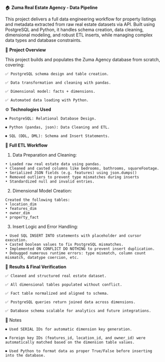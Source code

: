 🏠 **Zuma Real Estate Agency - Data Pipeline**

This project delivers a full data engineering workflow for property listings and metadata extracted from raw real estate datasets via API. Built using PostgreSQL and Python, it handles schema creation, data cleaning, dimensional modeling, and robust ETL inserts, while managing complex data types and database constraints.

📌 **Project Overview**

  This project builds and populates the Zuma Agency database from scratch, covering:

    ✅ PostgreSQL schema design and table creation.
  
    ✅ Data transformation and cleaning with pandas.
  
    ✅ Dimensional model: facts + dimensions.
  
    ✅ Automated data loading with Python.

⚙️ **Technologies Used**

    ⏺ PostgreSQL: Relational Database Design.

    ⏺ Python (pandas, json): Data Cleaning and ETL. 

    ⏺ SQL (DDL, DML): Schema and Insert Statements.

🔄 **Full ETL Workflow**

  1. Data Preparation and Cleaning:
     
    • Loaded raw real estate data using pandas.
    • Cleaned and casted columns like bedrooms, bathrooms, squareFootage.
    • Serialized JSON fields (e.g. features) using json.dumps()
    • Removed outliers to prevent type mismatches during inserts 
    • Standardized null and invalid entries.

  2. Dimensional Model Creation:

    Created the following tables:
    • location_dim
    • features_dim
    • owner_dim
    • property_fact

  3. Insert Logic and Error Handling:

    • Used SQL INSERT INTO statements with placeholder and cursor execution.
    • Casted boolean values to fix PostgreSQL mismatches.
    • Implemented ON CONFLICT DO NOTHING to prevent insert duplication.
    • Debugged numerous runtime errors: type mismatch, column count mismatch, datatype coercion, etc.

  📄 **Results & Final Verification**

    ✅ Cleaned and structured real estate dataset.
  
    ✅ All dimensional tables populated without conflict.
  
    ✅ Fact table normalized and aligned to schema.
  
    ✅ PostgreSQL queries return joined data across dimensions.

    ✅ Database schema scalable for analytics and future integrations.

  📝 Notes

    ⏺ Used SERIAL IDs for automatic dimension key generation.

    ⏺ Foreign key IDs (features_id, location_id, and owner_id) were automatically matched based on the dimension table values.

    ⏺ Used Python to format data as proper True/False before inserting into the database.
